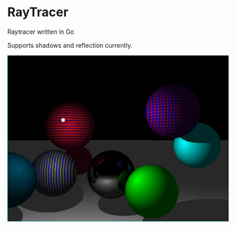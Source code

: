 # RayTracer
Raytracer written in Go

Supports shadows and reflection currently.

![Raytracer sample output](https://github.com/flabbergasted/images/blob/master/RayTracer/raytracer.png)
